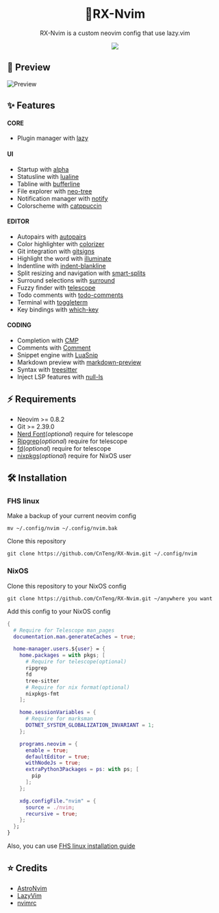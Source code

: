 <h1 align = "center">🚀RX-Nvim</h1>

<p align = "center">RX-Nvim is a custom neovim config that use lazy.vim</p>

<p align = "center">
  <a href = "https://neovim.io/">
    <img src = "https://img.shields.io/static/v1?style=for-the-badge&logo=lua&logoColor=white&label=&message=Built%20with%20Lua&color=8aadf4"/>
  </a>
</p>

## 🌟 Preview

![Preview](https://github.com/CnTeng/rx-nvim/assets/56501688/e57dd052-debe-4e93-b649-8a4f262a9e9c)

## ✨ Features

#### CORE

- Plugin manager with [lazy](https://github.com/folke/lazy.nvim)

#### UI

- Startup with [alpha](https://github.com/goolord/alpha-nvim)
- Statusline with [lualine](https://github.com/nvim-lualine/lualine.nvim)
- Tabline with [bufferline](https://github.com/akinsho/bufferline.nvim)
- File explorer with [neo-tree](https://github.com/nvim-neo-tree/neo-tree.nvim)
- Notification manager with [notify](https://github.com/rcarriga/nvim-notify)
- Colorscheme with [catppuccin](https://github.com/catppuccin/nvim)

#### EDITOR

- Autopairs with [autopairs](https://github.com/windwp/nvim-autopairs)
- Color highlighter with [colorizer](https://github.com/NvChad/nvim-colorizer.lua)
- Git integration with [gitsigns](https://github.com/lewis6991/gitsigns.nvim)
- Highlight the word with [illuminate](https://github.com/RRethy/vim-illuminate)
- Indentline with [indent-blankline](https://github.com/lukas-reineke/indent-blankline.nvim)
- Split resizing and navigation with [smart-splits](https://github.com/mrjones2014/smart-splits.nvim)
- Surround selections with [surround](https://github.com/kylechui/nvim-surround)
- Fuzzy finder with [telescope](https://github.com/nvim-telescope/telescope.nvim)
- Todo comments with [todo-comments](https://github.com/folke/todo-comments.nvim)
- Terminal with [toggleterm](https://github.com/akinsho/toggleterm.nvim)
- Key bindings with [which-key](https://github.com/folke/which-key.nvim)

#### CODING

- Completion with [CMP](https://github.com/hrsh7th/nvim-cmp)
- Comments with [Comment](https://github.com/numToStr/Comment.nvim)
- Snippet engine with [LuaSnip](https://github.com/L3MON4D3/LuaSnip)
- Markdown preview with [markdown-preview](https://github.com/iamcco/markdown-preview.nvim)
- Syntax with [treesitter](https://github.com/nvim-treesitter/nvim-treesitter)
- Inject LSP features with [null-ls](https://github.com/jose-elias-alvarez/null-ls.nvim)

## ⚡ Requirements

- Neovim >= 0.8.2
- Git >= 2.39.0
- [Nerd Font](https://github.com/ryanoasis/nerd-fonts)(_optional_) require for telescope
- [Ripgrep](https://github.com/BurntSushi/ripgrep)(_optional_) require for telescope
- [fd](https://github.com/sharkdp/fd)(_optional_) require for telescope
- [nixpkgs](https://github.com/nix-community/nixpkgs-fmt)(_optional_) require for NixOS user

## 🛠 Installation

### FHS linux

Make a backup of your current neovim config

```shell
mv ~/.config/nvim ~/.config/nvim.bak
```

Clone this repository

```shell
git clone https://github.com/CnTeng/RX-Nvim.git ~/.config/nvim
```

### NixOS

Clone this repository to your NixOS config

```shell
git clone https://github.com/CnTeng/RX-Nvim.git ~/anywhere you want
```

Add this config to your NixOS config

```nix
{
  # Require for Telescope man_pages
  documentation.man.generateCaches = true;

  home-manager.users.${user} = {
    home.packages = with pkgs; [
      # Require for telescope(optional)
      ripgrep
      fd
      tree-sitter
      # Require for nix format(optional)
      nixpkgs-fmt
    ];

    home.sessionVariables = {
      # Require for marksman
      DOTNET_SYSTEM_GLOBALIZATION_INVARIANT = 1;
    };

    programs.neovim = {
      enable = true;
      defaultEditor = true;
      withNodeJs = true;
      extraPython3Packages = ps: with ps; [
        pip
      ];
    };

    xdg.configFile."nvim" = {
      source = ./nvim;
      recursive = true;
    };
  };
}
```

Also, you can use [FHS linux installation guide](#fhs-linux)

## ⭐ Credits

- [AstroNvim](https://github.com/AstroNvim/AstroNvim)
- [LazyVim](https://github.com/LazyVim/LazyVim)
- [nvimrc](https://github.com/XXiaoA/nvimrc)
